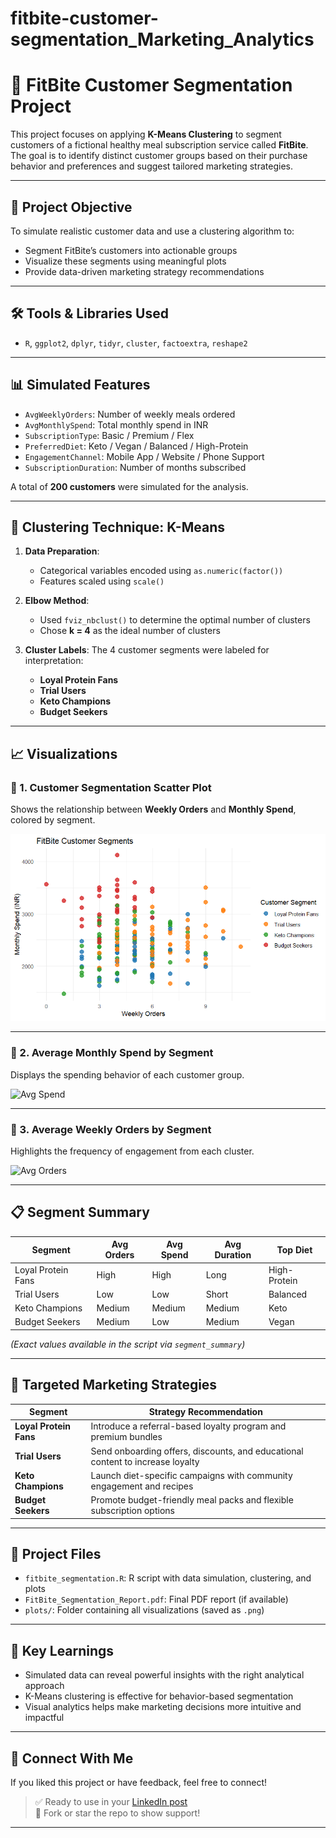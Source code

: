# fitbite-customer-segmentation_Marketing_Analytics

# 🥗 FitBite Customer Segmentation Project

This project focuses on applying **K-Means Clustering** to segment customers of a fictional healthy meal subscription service called **FitBite**. The goal is to identify distinct customer groups based on their purchase behavior and preferences and suggest tailored marketing strategies.

---

## 📌 Project Objective

To simulate realistic customer data and use a clustering algorithm to:
- Segment FitBite’s customers into actionable groups
- Visualize these segments using meaningful plots
- Provide data-driven marketing strategy recommendations

---

## 🛠️ Tools & Libraries Used

- `R`, `ggplot2`, `dplyr`, `tidyr`, `cluster`, `factoextra`, `reshape2`

---

## 📊 Simulated Features

- `AvgWeeklyOrders`: Number of weekly meals ordered
- `AvgMonthlySpend`: Total monthly spend in INR
- `SubscriptionType`: Basic / Premium / Flex
- `PreferredDiet`: Keto / Vegan / Balanced / High-Protein
- `EngagementChannel`: Mobile App / Website / Phone Support
- `SubscriptionDuration`: Number of months subscribed

A total of **200 customers** were simulated for the analysis.

---

## 🧪 Clustering Technique: K-Means

1. **Data Preparation**:
   - Categorical variables encoded using `as.numeric(factor())`
   - Features scaled using `scale()`

2. **Elbow Method**:
   - Used `fviz_nbclust()` to determine the optimal number of clusters
   - Chose **k = 4** as the ideal number of clusters

3. **Cluster Labels**:
   The 4 customer segments were labeled for interpretation:
   - **Loyal Protein Fans**
   - **Trial Users**
   - **Keto Champions**
   - **Budget Seekers**

---

## 📈 Visualizations

### 🔹 1. Customer Segmentation Scatter Plot
Shows the relationship between **Weekly Orders** and **Monthly Spend**, colored by segment.

![Cluster Scatter](plots/fitbite_cluster_scatter.png)

---

### 🔹 2. Average Monthly Spend by Segment

Displays the spending behavior of each customer group.

![Avg Spend](plots/fitbite_avg_monthly_spend.png)

---

### 🔹 3. Average Weekly Orders by Segment

Highlights the frequency of engagement from each cluster.

![Avg Orders](plots/fitbite_avg_weekly_orders.png)

---

## 📋 Segment Summary

| Segment             | Avg Orders | Avg Spend | Avg Duration | Top Diet     |
|---------------------|------------|-----------|--------------|--------------|
| Loyal Protein Fans  | High       | High      | Long         | High-Protein |
| Trial Users         | Low        | Low       | Short        | Balanced     |
| Keto Champions      | Medium     | Medium    | Medium       | Keto         |
| Budget Seekers      | Medium     | Low       | Medium       | Vegan        |

*(Exact values available in the script via `segment_summary`)*

---

## 🎯 Targeted Marketing Strategies

| Segment             | Strategy Recommendation                                                           |
|---------------------|------------------------------------------------------------------------------------|
| **Loyal Protein Fans**  | Introduce a referral-based loyalty program and premium bundles                   |
| **Trial Users**         | Send onboarding offers, discounts, and educational content to increase loyalty  |
| **Keto Champions**      | Launch diet-specific campaigns with community engagement and recipes            |
| **Budget Seekers**      | Promote budget-friendly meal packs and flexible subscription options            |

---

## 📂 Project Files

- `fitbite_segmentation.R`: R script with data simulation, clustering, and plots
- `FitBite_Segmentation_Report.pdf`: Final PDF report (if available)
- `plots/`: Folder containing all visualizations (saved as `.png`)

---

## 📌 Key Learnings

- Simulated data can reveal powerful insights with the right analytical approach
- K-Means clustering is effective for behavior-based segmentation
- Visual analytics helps make marketing decisions more intuitive and impactful

---

## 🔗 Connect With Me

If you liked this project or have feedback, feel free to connect!

> ✅ Ready to use in your [LinkedIn post](https://linkedin.com)  
> 🔁 Fork or star the repo to show support!

---

